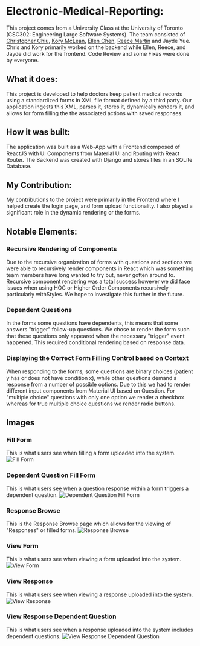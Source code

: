 # Electronic-Medical-Reporting:
This project comes from a University Class at the University of Toronto (CSC302: Engineering Large Software Systems). The team consisted of [Christopher Chiu](https://github.com/chr-chiu), [Kory McLean](https://github.com/Kory-McLean), [Ellen Chen](https://github.com/BlackSpade741), [Reece Martin](https://github.com/reecemartin) and Jayde Yue. Chris and Kory primarily worked on the backend while Ellen, Reece, and Jayde did work for the frontend. Code Review and some Fixes were done by everyone.

## What it does:
This project is developed to help doctors keep patient medical records using a standardized forms in XML file format defined by a third party. Our application ingests this XML, parses it, stores it, dynamically renders it, and allows for form filling the the associated actions with saved responses.

## How it was built:
The application was built as a Web-App with a Frontend composed of ReactJS with UI Components from Material UI and Routing with React Router. The Backend was created with Django and stores files in an SQLite Database.

## My Contribution:
My contributions to the project were primarily in the Frontend where I helped create the login page, and form upload functionality. I also played a significant role in the dynamic rendering or the forms.

## Notable Elements: 

### Recursive Rendering of Components
Due to the recursive organization of forms with questions and sections we were able to recursively render components in React which was something team members have long wanted to try but, never gotten around to. Recursive component rendering was a total success however we did face issues when using HOC or Higher Order Components recursively - particularly withStyles. We hope to investigate this further in the future.

### Dependent Questions
In the forms some questions have dependents, this means that some answers "trigger" follow-up questions. We chose to render the form such that these questions only appeared when the necessary "trigger" event happened. This required conditional rendering based on response data.

### Displaying the Correct Form Filling Control based on Context
When responding to the forms, some questions are binary choices (patient y has or does not have condition x), while other questions demand a response from a number of possible options. Due to this we had to render different input components from Material UI based on Question. For "multiple choice" questions with only one option we render a checkbox whereas for true multiple choice questions we render radio buttons.

## Images

### Fill Form
This is what users see when filling a form uploaded into the system.
![Fill Form](https://github.com/reecemartin/Electronic-Medical-Reporting/blob/master/Screenshots/Fill-Form.png?raw=true)

### Dependent Question Fill Form
This is what users see when a question response within a form triggers a dependent question.
![Dependent Question Fill Form](https://github.com/reecemartin/Electronic-Medical-Reporting/blob/master/Screenshots/Fill-Form-Dependent-Question.png?raw=true)

### Response Browse
This is the Response Browse page which allows for the viewing of "Responses" or filled forms.
![Response Browse](https://github.com/reecemartin/Electronic-Medical-Reporting/blob/master/Screenshots/Response-Browse.png)

### View Form
This is what users see when viewing a form uploaded into the system.
![View Form](https://github.com/reecemartin/Electronic-Medical-Reporting/blob/master/Screenshots/View-Forms.png)

### View Response
This is what users see when viewing a response uploaded into the system.
![View Response](https://github.com/reecemartin/Electronic-Medical-Reporting/blob/master/Screenshots/View-Response.png?raw=true)

### View Response Dependent Question
This is what users see when a response uploaded into the system includes dependent questions.
![View Response Dependent Question](https://github.com/reecemartin/Electronic-Medical-Reporting/blob/master/Screenshots/View-Response-Dependent-Question.png?raw=true)

